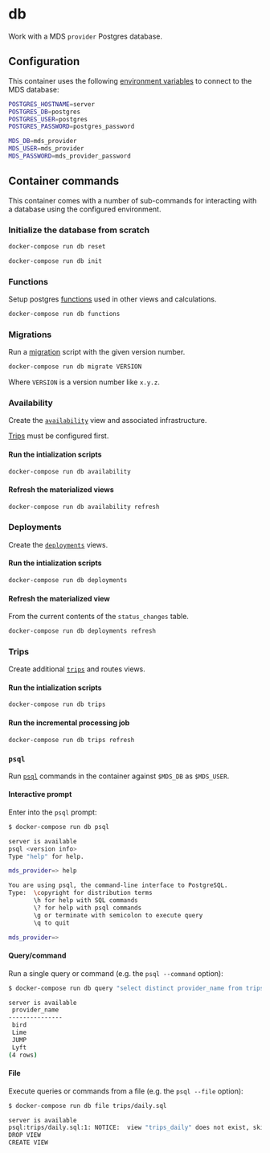 # db

Work with a MDS `provider` Postgres database.

## Configuration

This container uses the following [environment variables][env] to connect to the MDS database:

```bash
POSTGRES_HOSTNAME=server
POSTGRES_DB=postgres
POSTGRES_USER=postgres
POSTGRES_PASSWORD=postgres_password

MDS_DB=mds_provider
MDS_USER=mds_provider
MDS_PASSWORD=mds_provider_password
```

## Container commands

This container comes with a number of sub-commands for interacting with a database using the configured environment.

### Initialize the database from scratch

```bash
docker-compose run db reset

docker-compose run db init
```

### Functions

Setup postgres [functions](functions/) used in other views and calculations.

```bash
docker-compose run db functions
```

### Migrations

Run a [migration](migrations/) script with the given version number.

```bash
docker-compose run db migrate VERSION
```

Where `VERSION` is a version number like `x.y.z`.

### Availability

Create the [`availability`](availability/) view and associated infrastructure.

[Trips](#trips) must be configured first.

#### Run the intialization scripts

```bash
docker-compose run db availability
```

#### Refresh the materialized views

```bash
docker-compose run db availability refresh
```

### Deployments

Create the [`deployments`](deployments/) views.

#### Run the intialization scripts

```bash
docker-compose run db deployments
```

#### Refresh the materialized view

From the current contents of the `status_changes` table.

```bash
docker-compose run db deployments refresh
```

### Trips

Create additional [`trips`](trips/) and routes views.

#### Run the intialization scripts

```bash
docker-compose run db trips
```

#### Run the incremental processing job

```bash
docker-compose run db trips refresh
```

### `psql`

Run [`psql`][psql] commands in the container against `$MDS_DB` as `$MDS_USER`.

#### Interactive prompt

Enter into the `psql` prompt:

```bash
$ docker-compose run db psql

server is available
psql <version info>
Type "help" for help.

mds_provider=> help

You are using psql, the command-line interface to PostgreSQL.
Type:  \copyright for distribution terms
       \h for help with SQL commands
       \? for help with psql commands
       \g or terminate with semicolon to execute query
       \q to quit

mds_provider=>
```

#### Query/command

Run a single query or command (e.g. the `psql --command` option):

```bash
$ docker-compose run db query "select distinct provider_name from trips;"

server is available
 provider_name
---------------
 bird
 Lime
 JUMP
 Lyft
(4 rows)
```

#### File

Execute queries or commands from a file (e.g. the `psql --file` option):

```bash
$ docker-compose run db file trips/daily.sql

server is available
psql:trips/daily.sql:1: NOTICE:  view "trips_daily" does not exist, skipping
DROP VIEW
CREATE VIEW
```

[env]: https://github.com/CityofSantaMonica/mds-provider-services#1-create-an-env-file
[psql]: https://www.postgresql.org/docs/current/app-psql.html
